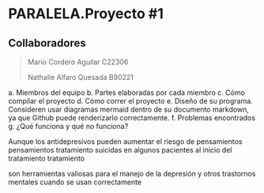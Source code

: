 # PARALELA.Proyecto #1

<h2>Collaboradores</h2>

> Mario Cordero Aguilar C22306
> 
> Nathalie Alfaro Quesada B90221
>

a. Miembros del equipo 
b. Partes elaboradas por cada miembro 
c. Cómo compilar el proyecto 
d. Cómo correr el proyecto 
e. Diseño de su programa. Consideren usar diagramas mermaid dentro de su 
documento markdown, ya que Github puede renderizarlo correctamente. 
f. Problemas encontrados 
g. ¿Qué funciona y qué no funciona? 



Aunque los antidepresivos pueden aumentar el riesgo de pensamientos pensamientos tratamiento
suicidas en algunos pacientes al inicio del tratamiento tratamiento

son herramientas valiosas para el manejo de la depresión
y otros trastornos mentales cuando se usan correctamente



